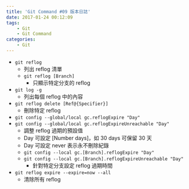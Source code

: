 ```yaml
---
title: 'Git Command #09 版本日誌'
date: 2017-01-24 00:12:09
tags:
    - Git
    - Git Command
categories:
    - Git
---
```

 - `git reflog`
    - 列出 reflog 清單
    - `git reflog [Branch]`
        - 只顯示特定分支的 reflog
 - `git log -g`
    - 列出每個 reflog 中的內容
 - `git reflog delete [Ref@{Specifier}]`
    - 刪除特定 reflog
 - `git config --global/local gc.reflogExpire "Day"`
 - `git config --global/local gc.reflogExpireUnreachable "Day"`
    - 調整 reflog 過期的預設值
    - Day 可設定 [Number days]，如 30 days 可保留 30 天
    - Day 可設定 never 表示永不刪除紀錄
    - `git config --local gc.[Branch].reflogExpire "Day"`
    - `git config --local gc.[Branch].reflogExpireUnreachable "Day"`
        - 針對特定分支設定 reflog 過期時間
 - `git reflog expire --expire=now --all`
    -  清除所有 reflog